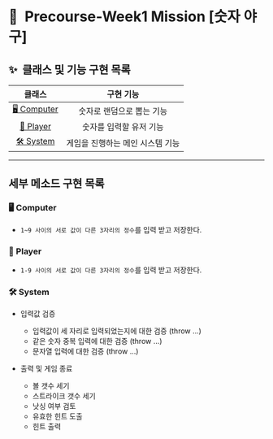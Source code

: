 # 📝&nbsp;&nbsp;Precourse-Week1 Mission **[숫자 야구]**

## ✨&nbsp;&nbsp;클래스 및 기능 구현 목록

|            클래스             |       구현 기능        |
|:--------------------------:|:------------------:|
| [🖥️ Computer](#-computer) |   숫자로 랜덤으로 뽑는 기능   |
|   [🧝 Player](#-player)    |   숫자를 입력할 유저 기능    |
|   [🛠️ System](#-system)   | 게임을 진행하는 메인 시스템 기능 |

---

## 세부 메소드 구현 목록
### 🖥 Computer
- `1~9 사이의 서로 값이 다른 3자리의 정수`를 입력 받고 저장한다.

### 🧝 Player
- `1-9 사이의 서로 값이 다른 3자리의 정수`를 입력 받고 저장한다.

### 🛠 System
- 입력값 검증
  - 입력값이 세 자리로 입력되었는지에 대한 검증 (throw ...)
  - 같은 숫자 중복 입력에 대한 검증 (throw ...)
  - 문자열 입력에 대한 검증 (throw ...)
  
- 출력 및 게임 종료
  - 볼 갯수 세기
  - 스트라이크 갯수 세기
  - 낫싱 여부 검토
  - 유효한 힌트 도출
  - 힌트 출력
